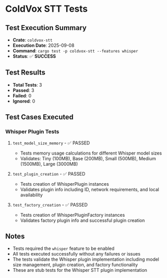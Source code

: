 # ColdVox STT Tests

## Test Execution Summary
- **Crate**: `coldvox-stt`
- **Execution Date**: 2025-09-08
- **Command**: `cargo test -p coldvox-stt --features whisper`
- **Status**: ✅ **SUCCESS**

## Test Results
- **Total Tests**: 3
- **Passed**: 3
- **Failed**: 0
- **Ignored**: 0

## Test Cases Executed

### Whisper Plugin Tests
1. `test_model_size_memory` - ✅ PASSED
   - Tests memory usage calculations for different Whisper model sizes
   - Validates: Tiny (100MB), Base (200MB), Small (500MB), Medium (1500MB), Large (3000MB)

2. `test_plugin_creation` - ✅ PASSED
   - Tests creation of WhisperPlugin instances
   - Validates plugin info including ID, network requirements, and local availability

3. `test_factory_creation` - ✅ PASSED
   - Tests creation of WhisperPluginFactory instances
   - Validates factory plugin info and successful plugin creation

## Notes
- Tests required the `whisper` feature to be enabled
- All tests executed successfully without any failures or issues
- The tests validate the Whisper plugin implementation including model size management, plugin creation, and factory functionality
- These are stub tests for the Whisper STT plugin implementation
